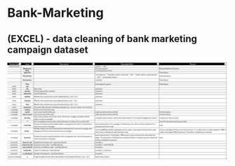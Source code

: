 # Bank-Marketing
(EXCEL) -  data cleaning of bank marketing campaign dataset
-
<img src= https://github.com/AndyeliSays/Bank-Marketing/blob/main/assets/cleaning_process.png>
